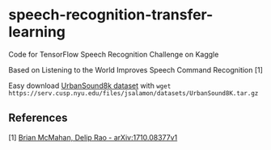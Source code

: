# speech-recognition-transfer-learning

Code for TensorFlow Speech Recognition Challenge on Kaggle

Based on Listening to the World Improves Speech Command Recognition [1]

Easy download [UrbanSound8k dataset](https://serv.cusp.nyu.edu/projects/urbansounddataset/urbansound8k.html) with 
`wget https://serv.cusp.nyu.edu/files/jsalamon/datasets/UrbanSound8K.tar.gz`


## References
[1] [Brian McMahan, Delip Rao - arXiv:1710.08377v1](https://arxiv.org/abs/1710.08377v1)